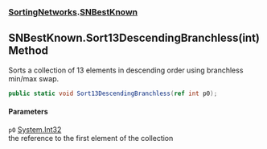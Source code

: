 ### [SortingNetworks](./SortingNetworks.md 'SortingNetworks').[SNBestKnown](./SortingNetworks-SNBestKnown.md 'SortingNetworks.SNBestKnown')
## SNBestKnown.Sort13DescendingBranchless(int) Method
Sorts a collection of 13 elements in descending order using branchless min/max swap.  
```csharp
public static void Sort13DescendingBranchless(ref int p0);
```
#### Parameters
<a name='SortingNetworks-SNBestKnown-Sort13DescendingBranchless(int)-p0'></a>
`p0` [System.Int32](https://docs.microsoft.com/en-us/dotnet/api/System.Int32 'System.Int32')  
the reference to the first element of the collection  
  
